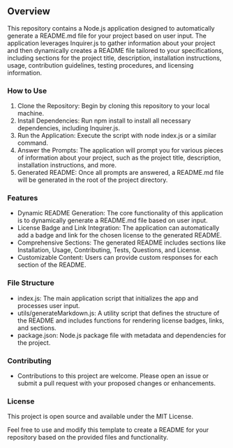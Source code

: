## Overview
This repository contains a Node.js application designed to automatically generate a README.md file for your project based on user input. The application leverages Inquirer.js to gather information about your project and then dynamically creates a README file tailored to your specifications, including sections for the project title, description, installation instructions, usage, contribution guidelines, testing procedures, and licensing information.

### How to Use
1. Clone the Repository: Begin by cloning this repository to your local machine.
2. Install Dependencies: Run npm install to install all necessary dependencies, including Inquirer.js.
3. Run the Application: Execute the script with node index.js or a similar command.
4. Answer the Prompts: The application will prompt you for various pieces of information about your project, such as the project title, description, installation instructions, and more.
5. Generated README: Once all prompts are answered, a README.md file will be generated in the root of the project directory.

### Features
- Dynamic README Generation: The core functionality of this application is to dynamically generate a README.md file based on user input.
- License Badge and Link Integration: The application can automatically add a badge and link for the chosen license to the generated README.
- Comprehensive Sections: The generated README includes sections like Installation, Usage, Contributing, Tests, Questions, and License.
- Customizable Content: Users can provide custom responses for each section of the README.

### File Structure
- index.js: The main application script that initializes the app and processes user input.
- utils/generateMarkdown.js: A utility script that defines the structure of the README and includes functions for rendering license badges, links, and sections.
- package.json: Node.js package file with metadata and dependencies for the project.

### Contributing
- Contributions to this project are welcome. Please open an issue or submit a pull request with your proposed changes or enhancements.

### License
This project is open source and available under the MIT License.

Feel free to use and modify this template to create a README for your repository based on the provided files and functionality.




